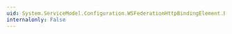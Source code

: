 ```yaml
---
uid: System.ServiceModel.Configuration.WSFederationHttpBindingElement.BindingElementType
internalonly: False
---
```

